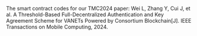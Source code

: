 The smart contract codes for our TMC2024 paper:
Wei L, Zhang Y, Cui J, et al. A Threshold-Based Full-Decentralized Authentication and Key Agreement Scheme for VANETs Powered by Consortium Blockchain[J]. IEEE Transactions on Mobile Computing, 2024.
